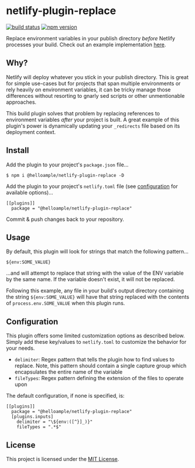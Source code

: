 # netlify-plugin-replace

[![build status](https://api.travis-ci.com/ample/netlify-plugin-replace.svg)](https://travis-ci.com/github/ample/netlify-plugin-replace) [![npm version](https://badge.fury.io/js/%40helloample%2Fnetlify-plugin-replace.svg)](https://www.npmjs.com/package/@helloample/netlify-plugin-replace)

Replace environment variables in your publish directory _before_ Netlify processes your build. Check out an example implementation [here](https://github.com/ample/netlify-plugin-replace-demo).

## Why?

Netlify will deploy whatever you stick in your publish directory. This is great for simple use-cases but for projects that span multiple environments or rely heavily on environment variables, it can be tricky manage those differences without resorting to gnarly sed scripts or other unmentionable approaches.

This build plugin solves that problem by replacing references to environment variables _after_ your project is built. A great example of this plugin's power is dynamically updating your `_redirects` file based on its deployment context.

## Install

Add the plugin to your project's `package.json` file...

```
$ npm i @helloample/netlify-plugin-replace -D
```

Add the plugin to your project's `netlify.toml` file (see [configuration](https://github.com/ample/netlify-plugin-replace#configuration) for available options)...

```
[[plugins]]
  package = "@helloample/netlify-plugin-replace"
```

Commit & push changes back to your repository.

## Usage

By default, this plugin will look for strings that match the following pattern...

```
${env:SOME_VALUE}
```

...and will attempt to replace that string with the value of the ENV variable by the same name. If the variable doesn't exist, it will not be replaced.

Following this example, any file in your build's output directory containing the string `${env:SOME_VALUE}` will have that string replaced with the contents of `process.env.SOME_VALUE` when this plugin runs.

## Configuration

This plugin offers some limited customization options as described below. Simply add these key/values to `netlify.toml` to customize the behavior for your needs.

- `delimiter`: Regex pattern that tells the plugin how to find values to replace. Note, this pattern should contain a single capture group which encapsulates the entire name of the variable
- `fileTypes`: Regex pattern defining the extension of the files to operate upon

The default configuration, if none is specified, is:

```
[[plugins]]
  package = "@helloample/netlify-plugin-replace"
  [plugins.inputs]
    delimiter = "\${env:([^}]_)}"
    fileTypes = ".*$"
```

## License

This project is licensed under the [MIT License](https://github.com/ample/netlify-plugin-replace/blob/main/LICENSE).

